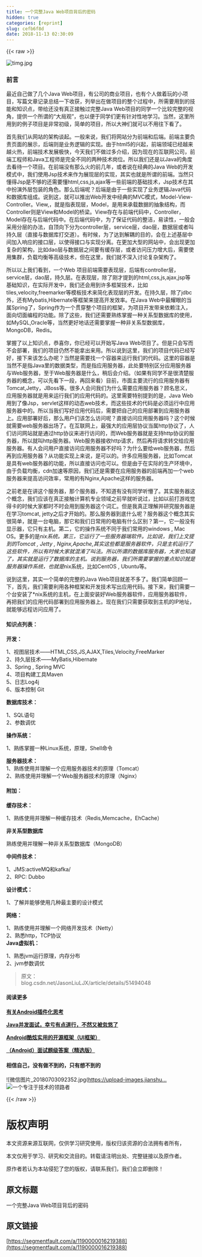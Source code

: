 ```yaml
---
title: 一个完整Java Web项目背后的密码
hidden: true
categories: [reprint]
slug: cefb6f8d
date: 2018-11-13 02:30:09
---
```


{{< raw >}}
<p><span class="img-wrap"><img data-src="/img/remote/1460000016219391" src="https://static.alili.tech/img/remote/1460000016219391" alt="timg.jpg" title="timg.jpg"></span></p><h3>&#x524D;&#x8A00;</h3><p>&#x6700;&#x8FD1;&#x81EA;&#x5DF1;&#x505A;&#x4E86;&#x51E0;&#x4E2A;Java Web&#x9879;&#x76EE;&#xFF0C;&#x6709;&#x516C;&#x53F8;&#x7684;&#x5546;&#x4E1A;&#x9879;&#x76EE;&#xFF0C;&#x4E5F;&#x6709;&#x4E2A;&#x4EBA;&#x505A;&#x7740;&#x73A9;&#x7684;&#x5C0F;&#x9879;&#x76EE;&#xFF0C;&#x5199;&#x7BC7;&#x6587;&#x7AE0;&#x8BB0;&#x5F55;&#x603B;&#x7ED3;&#x4E00;&#x4E0B;&#x6536;&#x83B7;&#xFF0C;&#x5217;&#x4E3E;&#x51FA;&#x5728;&#x505A;&#x9879;&#x76EE;&#x7684;&#x6574;&#x4E2A;&#x8FC7;&#x7A0B;&#x4E2D;&#xFF0C;&#x6240;&#x9700;&#x8981;&#x7528;&#x5230;&#x7684;&#x6280;&#x80FD;&#x548C;&#x77E5;&#x8BC6;&#x70B9;&#xFF0C;&#x5E26;&#x7ED9;&#x8FD8;&#x6CA1;&#x6709;&#x771F;&#x6B63;&#x63A5;&#x89E6;&#x8FC7;&#x5B8C;&#x6574;Java Web&#x9879;&#x76EE;&#x7684;&#x540C;&#x5B66;&#x4E00;&#x4E2A;&#x6BD4;&#x8F83;&#x5B8C;&#x6574;&#x7684;&#x89C6;&#x89D2;&#xFF0C;&#x63D0;&#x4F9B;&#x4E00;&#x4E2A;&#x6240;&#x8C13;&#x7684;&#x201C;&#x5927;&#x5C40;&#x89C2;&#x201D;&#xFF0C;&#x4E5F;&#x4EE5;&#x4FBF;&#x4E8E;&#x540C;&#x5B66;&#x4EEC;&#x66F4;&#x6709;&#x9488;&#x5BF9;&#x6027;&#x5730;&#x5B66;&#x4E60;&#x3002;&#x5F53;&#x7136;&#xFF0C;&#x8FD9;&#x91CC;&#x6240;&#x7528;&#x5230;&#x7684;&#x4F8B;&#x5B50;&#x9879;&#x76EE;&#x662F;&#x975E;&#x5E38;&#x521D;&#x7EA7;&#xFF0C;&#x7B80;&#x5355;&#x7684;&#x9879;&#x76EE;&#xFF0C;&#x6240;&#x4EE5;&#x5927;&#x795E;&#x4EEC;&#x5C31;&#x53EF;&#x4EE5;&#x4E0D;&#x7528;&#x5F80;&#x4E0B;&#x770B;&#x4E86;&#x3002;</p><p>&#x9996;&#x5148;&#x6211;&#x4EEC;&#x4ECE;&#x7F51;&#x7AD9;&#x7684;&#x67B6;&#x6784;&#x8C08;&#x8D77;&#x3002;&#x4E00;&#x822C;&#x6765;&#x8BF4;&#xFF0C;&#x6211;&#x4EEC;&#x5C06;&#x7F51;&#x7AD9;&#x5206;&#x4E3A;&#x524D;&#x7AEF;&#x548C;&#x540E;&#x7AEF;&#x3002;&#x524D;&#x7AEF;&#x4E3B;&#x8981;&#x8D1F;&#x8D23;&#x9875;&#x9762;&#x7684;&#x5C55;&#x793A;&#xFF0C;&#x540E;&#x7AEF;&#x5219;&#x662F;&#x4E1A;&#x52A1;&#x903B;&#x8F91;&#x7684;&#x5B9E;&#x73B0;&#x3002;&#x7531;&#x4E8E;html5&#x7684;&#x5174;&#x8D77;&#xFF0C;&#x524D;&#x7AEF;&#x9886;&#x57DF;&#x5DF2;&#x7ECF;&#x8D8A;&#x6765;&#x8D8A;&#x706B;&#x70ED;&#xFF0C;&#x524D;&#x7AEF;&#x6280;&#x672F;&#x53D1;&#x5C55;&#x6781;&#x5FEB;&#xFF0C;&#x4ECA;&#x5929;&#x6211;&#x4EEC;&#x4E0D;&#x505A;&#x8FC7;&#x591A;&#x4ECB;&#x7ECD;&#xFF0C;&#x56E0;&#x4E3A;&#x73B0;&#x5728;&#x7684;&#x4E92;&#x8054;&#x7F51;&#x516C;&#x53F8;&#xFF0C;&#x524D;&#x7AEF;&#x5DE5;&#x7A0B;&#x5E08;&#x548C;Java&#x5DE5;&#x7A0B;&#x5E08;&#x662F;&#x5B8C;&#x5168;&#x4E0D;&#x540C;&#x7684;&#x4E24;&#x79CD;&#x6280;&#x672F;&#x5C97;&#x4F4D;&#x3002;&#x6240;&#x4EE5;&#x6211;&#x4EEC;&#x8FD8;&#x662F;&#x4EE5;Java&#x7684;&#x89D2;&#x5EA6;&#x53BB;&#x770B;&#x5F85;&#x4E00;&#x4E2A;&#x9879;&#x76EE;&#x3002;&#x5728;&#x524D;&#x7AEF;&#x6CA1;&#x6709;&#x90A3;&#x4E48;&#x706B;&#x7684;&#x524D;&#x51E0;&#x5E74;&#xFF0C;&#x6216;&#x8005;&#x8BF4;&#x5728;&#x7ECF;&#x5178;&#x7684;Java Web&#x7684;&#x5F00;&#x53D1;&#x6A21;&#x5F0F;&#x4E2D;&#xFF0C;&#x6211;&#x4EEC;&#x4F7F;&#x7528;Jsp&#x6280;&#x672F;&#x6765;&#x4F5C;&#x4E3A;&#x5C55;&#x73B0;&#x5C42;&#x7684;&#x5B9E;&#x73B0;&#xFF0C;&#x5176;&#x5B9E;&#x4E5F;&#x5C31;&#x662F;&#x6240;&#x8C13;&#x7684;&#x524D;&#x7AEF;&#x3002;&#x5F53;&#x7136;&#x53EA;&#x61C2;&#x5F97;Jsp&#x662F;&#x4E0D;&#x591F;&#x7684;&#x8FD8;&#x9700;&#x8981;&#x61C2;html,css,js,ajax&#x7B49;&#x4E00;&#x4E9B;&#x524D;&#x7AEF;&#x7684;&#x57FA;&#x7840;&#x6280;&#x672F;&#xFF0C;Jsp&#x6280;&#x672F;&#x5728;&#x5176;&#x4E2D;&#x626E;&#x6F14;&#x5916;&#x5C42;&#x5305;&#x88C5;&#x7684;&#x89D2;&#x8272;&#x3002;&#x90A3;&#x4E48;&#x540E;&#x7AEF;&#x5462;&#xFF1F;&#x540E;&#x7AEF;&#x662F;&#x7531;&#x4E8E;&#x4E00;&#x4E9B;&#x5B9E;&#x73B0;&#x4E86;&#x4E1A;&#x52A1;&#x903B;&#x8F91;Java&#x4EE3;&#x7801;&#x548C;&#x6570;&#x636E;&#x5E93;&#x7EC4;&#x6210;&#x3002;&#x8BF4;&#x5230;&#x8FD9;&#xFF0C;&#x5C31;&#x53EF;&#x4EE5;&#x63A8;&#x51FA;Web&#x5F00;&#x53D1;&#x4E2D;&#x7ECF;&#x5178;&#x7684;MVC&#x6A21;&#x5F0F;&#xFF0C;Model-View-Controller&#x3002;View,&#xFF0C;&#x5C31;&#x662F;&#x6307;&#x8868;&#x73B0;&#x5C42;&#xFF0C;Model&#xFF0C;&#x662F;&#x7528;&#x6765;&#x627F;&#x8F7D;&#x6570;&#x636E;&#x7684;&#x62BD;&#x8C61;&#x7ED3;&#x6784;&#xFF0C;&#x800C;Controller&#x5219;&#x662F;View&#x548C;Model&#x7684;&#x6865;&#x6881;&#x3002;View&#x5B58;&#x5728;&#x4E0E;&#x524D;&#x7AEF;&#x4EE3;&#x7801;&#x4E2D;&#xFF0C;Controller&#xFF0C;Model&#x5B58;&#x5728;&#x4E0E;&#x540E;&#x7AEF;&#x4EE3;&#x7801;&#x4E2D;&#x3002;&#x5728;&#x540E;&#x7AEF;&#x4EE3;&#x7801;&#x4E2D;&#xFF0C;&#x4E3A;&#x4E86;&#x4FDD;&#x8BC1;&#x4EE3;&#x7801;&#x7684;&#x6574;&#x6D01;&#xFF0C;&#x6613;&#x8BFB;&#x6027;&#xFF0C;&#x4E00;&#x822C;&#x4F1A;&#x91C7;&#x7528;&#x5206;&#x5C42;&#x7684;&#x529E;&#x6CD5;&#xFF0C;&#x81EA;&#x9876;&#x5411;&#x4E0B;&#x5206;&#x4E3A;controller&#x5C42;&#xFF0C;service&#x5C42;&#xFF0C;dao&#x5C42;&#xFF0C;&#x6570;&#x636E;&#x5C42;&#x6216;&#x8005;&#x53EB;&#x6301;&#x4E45;&#x5C42;&#xFF08;&#x76F4;&#x63A5;&#x4E0E;&#x6570;&#x636E;&#x5E93;&#x6253;&#x4EA4;&#x9053;&#xFF09;&#x3002;&#x6709;&#x65F6;&#x5019;&#xFF0C;&#x4E3A;&#x4E86;&#x8FBE;&#x5230;&#x89E3;&#x8026;&#x7684;&#x76EE;&#x7684;&#xFF0C;&#x4F1A;&#x5728;&#x4E0A;&#x8FF0;&#x57FA;&#x5C42;&#x4E2D;&#x95F4;&#x52A0;&#x5165;&#x54CD;&#x5E94;&#x7684;&#x63A5;&#x53E3;&#x5C42;&#xFF0C;&#x4EE5;&#x4F7F;&#x5F97;&#x63A5;&#x53E3;&#x4E0E;&#x5B9E;&#x73B0;&#x5206;&#x79BB;&#x3002;&#x5728;&#x66F4;&#x52A0;&#x5927;&#x578B;&#x7684;&#x7F51;&#x7AD9;&#x4E2D;&#xFF0C;&#x4F1A;&#x51FA;&#x73B0;&#x66F4;&#x52A0;&#x590D;&#x6742;&#x7684;&#x67B6;&#x6784;&#xFF0C;&#x6BD4;&#x5982;dao&#x5C42;&#x4E0E;&#x6570;&#x636E;&#x5C42;&#x4E4B;&#x95F4;&#x8981;&#x6709;&#x7F13;&#x5B58;&#x5C42;&#xFF0C;&#x6216;&#x8005;&#x8BBF;&#x95EE;&#x538B;&#x529B;&#x589E;&#x5927;&#x540E;&#xFF0C;&#x9700;&#x8981;&#x4F7F;&#x7528;&#x96C6;&#x7FA4;&#xFF0C;&#x8D1F;&#x8F7D;&#x5747;&#x8861;&#x7B49;&#x9AD8;&#x7EA7;&#x6280;&#x672F;&#xFF0C;&#x4F46;&#x5728;&#x8FD9;&#x91CC;&#xFF0C;&#x6211;&#x4EEC;&#x5C31;&#x4E0D;&#x6DF1;&#x5165;&#x8BA8;&#x8BBA;&#x590D;&#x6742;&#x67B6;&#x6784;&#x4E86;&#x3002;</p><p>&#x6240;&#x4EE5;&#x4EE5;&#x4E0A;&#x6211;&#x4EEC;&#x770B;&#x5230;&#xFF0C;&#x4E00;&#x4E2A;Web &#x9879;&#x76EE;&#x524D;&#x7AEF;&#x9700;&#x8981;&#x8868;&#x73B0;&#x5C42;&#xFF0C;&#x540E;&#x7AEF;&#x6709;controller&#x5C42;&#xFF0C;service&#x5C42;&#xFF0C;dao&#x5C42;&#xFF0C;&#x6301;&#x4E45;&#x5C42;&#x3002;&#x5728;&#x8868;&#x73B0;&#x5C42;&#xFF0C;&#x9664;&#x4E86;&#x521A;&#x624D;&#x63D0;&#x5230;&#x7684;html,css,js,ajax,jsp&#x7B49;&#x57FA;&#x7840;&#x77E5;&#x8BC6;&#xFF0C;&#x5728;&#x5B9E;&#x9645;&#x5F00;&#x53D1;&#x4E2D;&#xFF0C;&#x6211;&#x4EEC;&#x8FD8;&#x4F1A;&#x7528;&#x5230;&#x8BB8;&#x591A;&#x6846;&#x67B6;&#x6280;&#x672F;&#xFF0C;&#x6BD4;&#x5982;tiles,velocity,freemarker&#x7B49;&#x6A21;&#x677F;&#x6280;&#x672F;&#x6765;&#x7B80;&#x5316;&#x8868;&#x73B0;&#x5C42;&#x7684;&#x5F00;&#x53D1;&#x3002;&#x5728;&#x6301;&#x4E45;&#x5C42;&#xFF0C;&#x9664;&#x4E86;jdbc&#x5916;&#xFF0C;&#x8FD8;&#x6709;Mybatis,Hibernate&#x7B49;&#x6846;&#x67B6;&#x6765;&#x63D0;&#x9AD8;&#x5F00;&#x53D1;&#x6548;&#x7387;&#x3002;&#x5728;Java Web&#x4E2D;&#x6700;&#x8000;&#x773C;&#x7684;&#x5F53;&#x5C5E;Spring&#x4E86;&#xFF0C;Spring&#x4F5C;&#x4E3A;&#x4E00;&#x4E2A;&#x8D2F;&#x7A7F;&#x6574;&#x4E2A;&#x9879;&#x76EE;&#x7684;&#x6846;&#x67B6;&#xFF0C;&#x4E3A;&#x9879;&#x76EE;&#x5F00;&#x53D1;&#x5E26;&#x6765;&#x4F9D;&#x8D56;&#x6CE8;&#x5165;&#xFF0C;&#x9762;&#x5411;&#x5207;&#x9762;&#x7F16;&#x7A0B;&#x7684;&#x529F;&#x80FD;&#x3002;&#x9664;&#x4E86;&#x8FD9;&#x4E9B;&#xFF0C;&#x6211;&#x4EEC;&#x8FD8;&#x9700;&#x8981;&#x719F;&#x7EC3;&#x638C;&#x63E1;&#x4E00;&#x79CD;&#x5173;&#x7CFB;&#x578B;&#x6570;&#x636E;&#x5E93;&#x7684;&#x4F7F;&#x7528;&#xFF0C;&#x5982;MySQL,Oracle&#x7B49;&#xFF0C;&#x5F53;&#x7136;&#x66F4;&#x597D;&#x5730;&#x8BDD;&#x8FD8;&#x9700;&#x8981;&#x638C;&#x63E1;&#x4E00;&#x79CD;&#x975E;&#x5173;&#x7CFB;&#x578B;&#x6570;&#x636E;&#x5E93;&#xFF0C;MongoDB&#xFF0C;Redis&#x3002;</p><p>&#x638C;&#x63E1;&#x4E86;&#x4EE5;&#x4E0A;&#x77E5;&#x8BC6;&#x70B9;&#xFF0C;&#x606D;&#x559C;&#x4F60;&#xFF0C;&#x4F60;&#x5DF2;&#x7ECF;&#x53EF;&#x4EE5;&#x5F00;&#x59CB;&#x5199;Java Web&#x9879;&#x76EE;&#x4E86;&#x3002;&#x4F46;&#x662F;&#x53EA;&#x4F1A;&#x5199;&#x800C;&#x4E0D;&#x4F1A;&#x90E8;&#x7F72;&#xFF0C;&#x6211;&#x4EEC;&#x7684;&#x9879;&#x76EE;&#x4ECD;&#x7136;&#x4E0D;&#x80FD;&#x62FF;&#x51FA;&#x6765;&#x7528;&#x3002;&#x6240;&#x4EE5;&#x8BF4;&#x5230;&#x8FD9;&#x91CC;&#xFF0C;&#x6211;&#x4EEC;&#x7684;&#x9879;&#x76EE;&#x4EE3;&#x7801;&#x5DF2;&#x7ECF;&#x5199;&#x597D;&#xFF0C;&#x63A5;&#x4E0B;&#x6765;&#x8BE5;&#x600E;&#x4E48;&#x529E;&#x5462;&#xFF1F;&#x5F53;&#x7136;&#x662F;&#x9700;&#x8981;&#x627E;&#x4E00;&#x4E2A;&#x5BB9;&#x5668;&#x6765;&#x8FD0;&#x884C;&#x6211;&#x4EEC;&#x7684;&#x4EE3;&#x7801;&#x3002;&#x8FD9;&#x91CC;&#x7684;&#x5BB9;&#x5668;&#x662F;&#x5F53;&#x7136;&#x4E0D;&#x662F;&#x6307;Java&#x91CC;&#x7684;&#x6570;&#x636E;&#x7C7B;&#x578B;&#xFF0C;&#x800C;&#x662F;&#x6307;&#x5E94;&#x7528;&#x670D;&#x52A1;&#x5668;&#xFF0C;&#x6B64;&#x5904;&#x8981;&#x7279;&#x522B;&#x533A;&#x5206;&#x5E94;&#x7528;&#x670D;&#x52A1;&#x5668;&#x4E0E;Web&#x670D;&#x52A1;&#x5668;&#xFF0C;&#x81F3;&#x4E8E;Web&#x670D;&#x52A1;&#x5668;&#x662F;&#x4EC0;&#x4E48;&#xFF0C;&#x7A0D;&#x540E;&#x4F1A;&#x4ECB;&#x7ECD;&#x3002;&#xFF08;&#x5982;&#x679C;&#x6709;&#x540C;&#x5B66;&#x4E0D;&#x662F;&#x5F88;&#x6E05;&#x695A;&#x670D;&#x52A1;&#x5668;&#x7684;&#x6982;&#x5FF5;&#xFF0C;&#x53EF;&#x4EE5;&#x5148;&#x770B;&#x4E0B;&#x4E00;&#x6BB5;&#xFF0C;&#x518D;&#x56DE;&#x6765;&#x770B;&#xFF09;&#x76EE;&#x524D;&#xFF0C;&#x5E02;&#x9762;&#x4E3B;&#x8981;&#x6D41;&#x884C;&#x7684;&#x5E94;&#x7528;&#x670D;&#x52A1;&#x5668;&#x6709;Tomcat,Jetty&#xFF0C;JBoss&#x7B49;&#x3002;&#x5F88;&#x591A;&#x4EBA;&#x4F1A;&#x95EE;&#x6211;&#x4EEC;&#x4E3A;&#x4EC0;&#x4E48;&#x9700;&#x8981;&#x5E94;&#x7528;&#x670D;&#x52A1;&#x5668;&#xFF1F;&#x987E;&#x540D;&#x601D;&#x4E49;&#xFF0C;&#x5E94;&#x7528;&#x670D;&#x52A1;&#x5668;&#x5C31;&#x662F;&#x7528;&#x6765;&#x8FD0;&#x884C;&#x6211;&#x4EEC;&#x7684;&#x5E94;&#x7528;&#x4EE3;&#x7801;&#x7684;&#x3002;&#x8FD9;&#x91CC;&#x9700;&#x8981;&#x7279;&#x522B;&#x63D0;&#x5230;&#x7684;&#x662F;&#xFF0C;Java Web&#x7528;&#x5230;&#x4E86;&#x50CF;Jsp&#xFF0C;servlet&#x8FD9;&#x6837;&#x7684;&#x52A8;&#x6001;web&#x6280;&#x672F;&#xFF0C;&#x800C;&#x8FD9;&#x4E9B;&#x6280;&#x672F;&#x7684;&#x4EE3;&#x7801;&#x662F;&#x5FC5;&#x987B;&#x8FD0;&#x884C;&#x4E2D;&#x5E94;&#x7528;&#x670D;&#x52A1;&#x5668;&#x4E2D;&#x7684;&#x3002;&#x6240;&#x4EE5;&#x5F53;&#x6211;&#x4EEC;&#x5199;&#x597D;&#x5E94;&#x7528;&#x4EE3;&#x7801;&#x540E;&#xFF0C;&#x9700;&#x8981;&#x628A;&#x81EA;&#x5DF1;&#x7684;&#x5E94;&#x7528;&#x90E8;&#x7F72;&#x5230;&#x5E94;&#x7528;&#x670D;&#x52A1;&#x5668;&#x4E0A;&#x3002;&#x5E94;&#x7528;&#x90E8;&#x7F72;&#x597D;&#x540E;&#xFF0C;&#x90A3;&#x4E48;&#x7528;&#x6237;&#x4EEC;&#x8BE5;&#x600E;&#x4E48;&#x8BBF;&#x95EE;&#x5462;&#xFF1F;&#x76F4;&#x63A5;&#x8BBF;&#x95EE;&#x5E94;&#x7528;&#x670D;&#x52A1;&#x5668;&#x5417;&#xFF1F;&#x8FD9;&#x4E2A;&#x65F6;&#x5019;&#x5C31;&#x9700;&#x8981;web&#x670D;&#x52A1;&#x5668;&#x51FA;&#x573A;&#x4E86;&#x3002;&#x5728;&#x4E92;&#x8054;&#x7F51;&#x4E0A;&#xFF0C;&#x6700;&#x5F3A;&#x5927;&#x7684;&#x5E94;&#x7528;&#x5C42;&#x534F;&#x8BAE;&#x5F53;&#x5C5E;http&#x534F;&#x8BAE;&#x4E86;&#xFF0C;&#x4EBA;&#x4EEC;&#x8BBF;&#x95EE;&#x7F51;&#x7AD9;&#x5C31;&#x662F;&#x901A;&#x8FC7;http&#x534F;&#x8BAE;&#x6765;&#x8FDB;&#x884C;&#x8BBF;&#x95EE;&#x7684;&#xFF0C;&#x800C;Web&#x670D;&#x52A1;&#x5668;&#x5C31;&#x662F;&#x652F;&#x6301;http&#x534F;&#x8BAE;&#x7684;&#x670D;&#x52A1;&#x5668;&#xFF0C;&#x6240;&#x4EE5;&#x5C31;&#x53EB;http&#x670D;&#x52A1;&#x5668;&#x3002;Web&#x670D;&#x52A1;&#x5668;&#x63A5;&#x6536;http&#x8BF7;&#x6C42;&#xFF0C;&#x7136;&#x540E;&#x518D;&#x5C06;&#x8BF7;&#x6C42;&#x8F6C;&#x4EA4;&#x7ED9;&#x5E94;&#x7528;&#x670D;&#x52A1;&#x5668;&#x3002;&#x6709;&#x4EBA;&#x4F1A;&#x95EE;&#x7528;&#x6237;&#x76F4;&#x63A5;&#x8BBF;&#x95EE;&#x5E94;&#x7528;&#x670D;&#x52A1;&#x5668;&#x4E0D;&#x597D;&#x5417;&#xFF1F;&#x4E3A;&#x4EC0;&#x4E48;&#x8981;&#x7ED9;web&#x670D;&#x52A1;&#x5668;&#xFF0C;&#x7136;&#x540E;&#x518D;&#x5230;&#x5E94;&#x7528;&#x670D;&#x52A1;&#x5668;&#xFF1F;&#x4ECE;&#x529F;&#x80FD;&#x5B9E;&#x73B0;&#x4E0A;&#x6765;&#x8BF4;&#xFF0C;&#x662F;&#x53EF;&#x4EE5;&#x7684;&#x3002;&#x8BB8;&#x591A;&#x5E94;&#x7528;&#x670D;&#x52A1;&#x5668;&#xFF0C;&#x6BD4;&#x5982;Tomcat&#x662F;&#x5177;&#x6709;web&#x670D;&#x52A1;&#x5668;&#x7684;&#x529F;&#x80FD;&#xFF0C;&#x6240;&#x4EE5;&#x76F4;&#x63A5;&#x8BBF;&#x95EE;&#x4E5F;&#x53EF;&#x4EE5;&#x3002;&#x4F46;&#x662F;&#x7531;&#x4E8E;&#x5728;&#x5B9E;&#x9645;&#x7684;&#x751F;&#x4EA7;&#x73AF;&#x5883;&#x4E2D;&#xFF0C;&#x7531;&#x4E8E;&#x8D1F;&#x8F7D;&#x5747;&#x8861;&#xFF0C;cdn&#x52A0;&#x901F;&#x7B49;&#x539F;&#x56E0;&#xFF0C;&#x6211;&#x4EEC;&#x8FD8;&#x662F;&#x9700;&#x8981;&#x5728;&#x5E94;&#x7528;&#x670D;&#x52A1;&#x5668;&#x7684;&#x524D;&#x7AEF;&#x518D;&#x52A0;&#x4E00;&#x4E2A;web&#x670D;&#x52A1;&#x5668;&#x6765;&#x63D0;&#x9AD8;&#x8BBF;&#x95EE;&#x6548;&#x7387;&#xFF0C;&#x5E38;&#x7528;&#x7684;&#x6709;Nginx,Apache&#x8FD9;&#x6837;&#x7684;&#x670D;&#x52A1;&#x5668;&#x3002;</p><p>&#x4E4B;&#x524D;&#x8001;&#x662F;&#x5728;&#x8BB2;&#x8FD9;&#x4E2A;&#x670D;&#x52A1;&#x5668;&#xFF0C;&#x90A3;&#x4E2A;&#x670D;&#x52A1;&#x5668;&#xFF0C;&#x4E0D;&#x77E5;&#x9053;&#x6709;&#x6CA1;&#x6709;&#x540C;&#x5B66;&#x542C;&#x61F5;&#x4E86;&#x3002;&#x5176;&#x5B9E;&#x670D;&#x52A1;&#x5668;&#x8FD9;&#x4E2A;&#x6982;&#x5FF5;&#xFF0C;&#x6211;&#x4EEC;&#x5E94;&#x8BE5;&#x5728;&#x771F;&#x6B63;&#x63A5;&#x89E6;&#x8BA1;&#x7B97;&#x673A;&#x4E13;&#x4E1A;&#x9886;&#x57DF;&#x4E4B;&#x524D;&#x65E9;&#x5C31;&#x542C;&#x8BF4;&#x8FC7;&#xFF0C;&#x6BD4;&#x5982;&#x4EE5;&#x524D;&#x6253;&#x6E38;&#x620F;&#x89C9;&#x5F97;&#x5361;&#x7684;&#x65F6;&#x5019;&#x5927;&#x5BB6;&#x90FD;&#x65F6;&#x4E0D;&#x65F6;&#x4F1A;&#x7528;&#x5230;&#x670D;&#x52A1;&#x5668;&#x8FD9;&#x4E2A;&#x8BCD;&#x6C47;&#x3002;&#x4F46;&#x662F;&#x6211;&#x771F;&#x6B63;&#x7406;&#x89E3;&#x5E76;&#x7814;&#x7A76;&#x670D;&#x52A1;&#x5668;&#x662F;&#x5728;&#x5B66;&#x4E60;tomcat, jetty&#x4E4B;&#x540E;&#x624D;&#x5F00;&#x59CB;&#x7684;&#x3002;&#x90A3;&#x4E48;&#x670D;&#x52A1;&#x5668;&#x5230;&#x5E95;&#x4EC0;&#x4E48;&#x5462;&#xFF1F;&#x670D;&#x52A1;&#x5668;&#x8FD9;&#x4E2A;&#x6982;&#x5FF5;&#x5176;&#x5B9E;&#x5F88;&#x7B80;&#x5355;&#xFF0C;&#x5C31;&#x662F;&#x4E00;&#x53F0;&#x7535;&#x8111;&#xFF0C;&#x90A3;&#x5B83;&#x548C;&#x6211;&#x4EEC;&#x65E5;&#x5E38;&#x7528;&#x7684;&#x7535;&#x8111;&#x6709;&#x4EC0;&#x4E48;&#x533A;&#x522B;&#xFF1F;&#x7B2C;&#x4E00;&#xFF0C;&#x5B83;&#x4E00;&#x822C;&#x6CA1;&#x6709;&#x663E;&#x793A;&#x5668;&#xFF0C;&#x5B83;&#x53EA;&#x6709;&#x4E3B;&#x673A;&#x3002;&#x7B2C;&#x4E8C;&#xFF0C;&#x5B83;&#x7684;&#x64CD;&#x4F5C;&#x7CFB;&#x7EDF;&#x4E0D;&#x540C;&#x4E8E;&#x6211;&#x4EEC;&#x5E38;&#x7528;&#x7684;windows , Mac OS&#x3002;&#x66F4;&#x591A;&#x7684;&#x662F;<em>nix&#x7CFB;&#x7EDF;&#x3002;&#x7B2C;&#x4E09;&#xFF0C;&#x5B83;&#x8FD0;&#x884C;&#x4E86;&#x4E00;&#x4E9B;&#x670D;&#x52A1;&#x5668;&#x7AEF;&#x8F6F;&#x4EF6;&#x3002;&#x6BD4;&#x5982;&#x8BF4;&#xFF0C;&#x6211;&#x4EEC;&#x4E0A;&#x6587;&#x63D0;&#x5230;&#x7684;Tomcat , Jetty , Nginx,Apache,&#x5176;&#x5B9E;&#x8FD9;&#x4E9B;&#x90FD;&#x662F;&#x670D;&#x52A1;&#x5668;&#x8F6F;&#x4EF6;&#xFF0C;&#x53EA;&#x662F;&#x4E3B;&#x673A;&#x8FD0;&#x884C;&#x4E86;&#x8FD9;&#x4E9B;&#x8F6F;&#x4EF6;&#xFF0C;&#x6240;&#x4EE5;&#x6709;&#x65F6;&#x5019;&#x5927;&#x5BB6;&#x5C31;&#x6DF7;&#x6DC6;&#x4E86;&#x53EB;&#x6CD5;&#x3002;&#x6240;&#x4EE5;&#x6240;&#x8C13;&#x7684;&#x6570;&#x636E;&#x5E93;&#x670D;&#x52A1;&#x5668;&#xFF0C;&#x5927;&#x5BB6;&#x4E5F;&#x77E5;&#x9053;&#x4E86;&#xFF0C;&#x5176;&#x5B9E;&#x5C31;&#x662F;&#x8FD0;&#x884C;&#x4E86;&#x6570;&#x636E;&#x5E93;&#x7684;&#x4E3B;&#x673A;&#x3002;&#x8BF4;&#x5230;&#x670D;&#x52A1;&#x5668;&#xFF0C;&#x6211;&#x4EEC;&#x6240;&#x9700;&#x8981;&#x638C;&#x63E1;&#x7684;&#x91CD;&#x70B9;&#x77E5;&#x8BC6;&#x5C31;&#x662F;&#x670D;&#x52A1;&#x5668;&#x64CD;&#x4F5C;&#x7CFB;&#x7EDF;&#xFF0C;&#x4E5F;&#x5C31;&#x662F;</em>nix&#x7CFB;&#x7EDF;&#xFF0C;&#x6BD4;&#x5982;CentOS , Ubuntu&#x7B49;&#x3002;</p><p>&#x8BF4;&#x5230;&#x8FD9;&#x91CC;&#xFF0C;&#x5176;&#x5B9E;&#x4E00;&#x4E2A;&#x7B80;&#x5355;&#x7684;&#x5B8C;&#x6574;&#x7684;Java Web&#x9879;&#x76EE;&#x5C31;&#x5DEE;&#x4E0D;&#x591A;&#x4E86;&#x3002;&#x6211;&#x4EEC;&#x7B80;&#x5355;&#x56DE;&#x987E;&#x4E00;&#x4E0B;&#xFF0C;&#x9996;&#x5148;&#xFF0C;&#x6211;&#x4EEC;&#x9700;&#x8981;&#x5229;&#x7528;&#x5404;&#x79CD;&#x6846;&#x67B6;&#x548C;&#x5F00;&#x53D1;&#x6280;&#x672F;&#x5199;&#x51FA;&#x5E94;&#x7528;&#x4EE3;&#x7801;&#x3002;&#x63A5;&#x4E0B;&#x6765;&#xFF0C;&#x6211;&#x4EEC;&#x9700;&#x8981;&#x4E00;&#x4E2A;&#x53F0;&#x5B89;&#x88C5;&#x4E86;*nix&#x7CFB;&#x7EDF;&#x7684;&#x4E3B;&#x673A;&#xFF0C;&#x5728;&#x4E0A;&#x9762;&#x5B89;&#x88C5;&#x597D;Web&#x670D;&#x52A1;&#x5668;&#x8F6F;&#x4EF6;&#xFF0C;&#x5E94;&#x7528;&#x670D;&#x52A1;&#x5668;&#x8F6F;&#x4EF6;&#xFF0C;&#x518D;&#x628A;&#x6211;&#x4EEC;&#x7684;&#x5E94;&#x7528;&#x4EE3;&#x7801;&#x90E8;&#x7F72;&#x5230;&#x5E94;&#x7528;&#x670D;&#x52A1;&#x5668;&#x4E0A;&#x3002;&#x73B0;&#x5728;&#x6211;&#x4EEC;&#x53EA;&#x9700;&#x8981;&#x83B7;&#x53D6;&#x5230;&#x4E3B;&#x673A;&#x7684;IP&#x5730;&#x5740;&#xFF0C;&#x5C31;&#x80FD;&#x591F;&#x8FDC;&#x7A0B;&#x8BBF;&#x95EE;&#x5E94;&#x7528;&#x4E86;&#x3002;</p><h4>&#x77E5;&#x8BC6;&#x70B9;&#x5217;&#x8868;&#xFF1A;</h4><p><strong>&#x5F00;&#x53D1;&#xFF1A;</strong></p><p>1&#x3001;&#x89C6;&#x56FE;&#x5C42;&#x6280;&#x672F;&#x2014;&#x2014;HTML,CSS,JS,AJAX,Tiles,Velocity,FreeMarker<br>2&#x3001;&#x6301;&#x4E45;&#x5C42;&#x6280;&#x672F;&#x2014;&#x2014;MyBatis,Hibernate<br>3&#x3001;Spring , Spring MVC<br>4&#x3001;&#x9879;&#x76EE;&#x6784;&#x5EFA;&#x5DE5;&#x5177;Maven<br>5&#x3001;&#x65E5;&#x5FD7;Log4j<br>6&#x3001;&#x7248;&#x672C;&#x63A7;&#x5236; Git</p><p><strong>&#x6570;&#x636E;&#x5E93;&#x6280;&#x672F;&#xFF1A;</strong></p><p>1&#x3001;SQL&#x8BED;&#x53E5;<br>2&#x3001;&#x53C2;&#x6570;&#x8C03;&#x4F18;</p><p><strong>&#x64CD;&#x4F5C;&#x7CFB;&#x7EDF;&#xFF1A;</strong></p><p>1&#x3001;&#x719F;&#x7EC3;&#x638C;&#x63E1;&#x4E00;&#x79CD;Linux&#x7CFB;&#x7EDF;&#xFF0C;&#x539F;&#x7406;&#xFF0C;Shell&#x547D;&#x4EE4;</p><p><strong>&#x670D;&#x52A1;&#x5668;&#x6280;&#x672F;&#xFF1A;</strong><br>1&#x3001;&#x719F;&#x7EC3;&#x4F7F;&#x7528;&#x5E76;&#x7406;&#x89E3;&#x4E00;&#x4E2A;&#x5E94;&#x7528;&#x670D;&#x52A1;&#x5668;&#x6280;&#x672F;&#x7684;&#x539F;&#x7406;&#xFF08;Tomcat&#xFF09;<br>2&#x3001;&#x719F;&#x7EC3;&#x4F7F;&#x7528;&#x5E76;&#x7406;&#x89E3;&#x4E00;&#x4E2A;Web&#x670D;&#x52A1;&#x5668;&#x6280;&#x672F;&#x7684;&#x539F;&#x7406;&#xFF08;Nginx&#xFF09;</p><h4>&#x9644;&#x52A0;&#xFF1A;</h4><p><strong>&#x7F13;&#x5B58;&#x6280;&#x672F;&#xFF1A;</strong></p><p>1&#x3001;&#x719F;&#x7EC3;&#x4F7F;&#x7528;&#x5E76;&#x7406;&#x89E3;&#x4E00;&#x79CD;&#x7F13;&#x5B58;&#x6280;&#x672F;&#xFF08;Redis,Memcache&#xFF0C;EhCache&#xFF09;</p><p><strong>&#x975E;&#x5173;&#x7CFB;&#x578B;&#x6570;&#x636E;&#x5E93;</strong></p><p>&#x719F;&#x7EC3;&#x4F7F;&#x7528;&#x5E76;&#x7406;&#x89E3;&#x4E00;&#x79CD;&#x975E;&#x5173;&#x7CFB;&#x578B;&#x6570;&#x636E;&#x5E93;&#xFF08;MongoDB&#xFF09;</p><p><strong>&#x4E2D;&#x95F4;&#x4EF6;&#x6280;&#x672F;&#xFF1A;</strong></p><p>1&#x3001;JMS:activeMQ&#x548C;kafka/<br>2&#x3001;RPC: Dubbo</p><p><strong>&#x8BBE;&#x8BA1;&#x6A21;&#x5F0F;&#xFF1A;</strong></p><p>1&#x3001;&#x4E86;&#x89E3;&#x5E76;&#x80FD;&#x591F;&#x4F7F;&#x7528;&#x51E0;&#x79CD;&#x6700;&#x4E3B;&#x8981;&#x7684;&#x8BBE;&#x8BA1;&#x6A21;&#x5F0F;</p><p><strong>&#x7F51;&#x7EDC;&#xFF1A;</strong></p><p>1&#x3001;&#x719F;&#x7EC3;&#x4F7F;&#x7528;&#x5E76;&#x7406;&#x89E3;&#x4E00;&#x4E2A;&#x7F51;&#x7EDC;&#x5F00;&#x53D1;&#x6280;&#x672F;&#xFF08;Netty&#xFF09;<br>2&#x3001;&#x719F;&#x6089;http&#xFF0C;TCP&#x534F;&#x8BAE;<br><strong>Java&#x865A;&#x62DF;&#x673A;&#xFF1A;</strong></p><p>1&#x3001;&#x719F;&#x6089;jvm&#x8FD0;&#x884C;&#x539F;&#x7406;&#xFF0C;&#x5185;&#x5B58;&#x5206;&#x5E03;<br>2&#x3001;jvm&#x53C2;&#x6570;&#x8C03;&#x4F18;</p><blockquote>&#x539F;&#x6587;&#xFF1A;<br>blog.csdn.net/JasonLiuLJX/article/details/51494048</blockquote><h4>&#x9605;&#x8BFB;&#x66F4;&#x591A;</h4><p><a href="http://mp.weixin.qq.com/s?__biz=MzI3OTU0MzI4MQ==&amp;mid=2247486195&amp;idx=1&amp;sn=e17be6b28500494cf7c7e8b36b69b8a5&amp;chksm=eb47666ddc30ef7b274e8d143a54b96c8ea300fa026769cfc42dcecbe516b95ceb0ef3914404&amp;scene=21#wechat_redirect" rel="nofollow noreferrer"><strong>&#x6709;&#x5173;Android&#x63D2;&#x4EF6;&#x5316;&#x601D;&#x8003;</strong></a></p><p><a href="http://mp.weixin.qq.com/s?__biz=MzI3OTU0MzI4MQ==&amp;mid=2247486190&amp;idx=1&amp;sn=69fcb0727841469f171645b390b21e3a&amp;chksm=eb476670dc30ef6629eb7934a96aaf7688a5bdfbad1c6f2eb3d5c40967b51b6ca7ae653bf90b&amp;scene=21#wechat_redirect" rel="nofollow noreferrer"><strong>Java&#x5E76;&#x53D1;&#x9762;&#x8BD5;&#xFF0C;&#x5E78;&#x4E8F;&#x6709;&#x70B9;&#x9053;&#x884C;&#xFF0C;&#x4E0D;&#x7136;&#x53C8;&#x88AB;&#x5FFD;&#x60A0;&#x4E86;</strong></a></p><p><a href="http://mp.weixin.qq.com/s?__biz=MzI3OTU0MzI4MQ==&amp;mid=2247486189&amp;idx=1&amp;sn=5d7a7fba59bd88aceb6f6bed8a1122df&amp;chksm=eb476673dc30ef65422439110fb8e248c89ad0ab4e31478b09b2445b8797fe95458af995cd1d&amp;scene=21#wechat_redirect" rel="nofollow noreferrer"><strong>Android&#x9177;&#x70AB;&#x5B9E;&#x7528;&#x7684;&#x5F00;&#x6E90;&#x6846;&#x67B6;&#xFF08;UI&#x6846;&#x67B6;&#xFF09;</strong></a></p><p><a href="http://mp.weixin.qq.com/s?__biz=MzI3OTU0MzI4MQ==&amp;mid=2247485690&amp;idx=1&amp;sn=44537ca3fcfb5347df3dde1a388cc4dc&amp;chksm=eb476464dc30ed72a0a9f1cabd86375a0a18bd1478e8ca7e17bb7bcc81bc9ebc553b5f24c1f5&amp;scene=21#wechat_redirect" rel="nofollow noreferrer"><strong>&#xFF08;Android&#xFF09;&#x9762;&#x8BD5;&#x9898;&#x7EA7;&#x7B54;&#x6848;&#xFF08;&#x7CBE;&#x9009;&#x7248;&#xFF09;</strong></a></p><h4>&#x76F8;&#x4FE1;&#x81EA;&#x5DF1;&#xFF0C;&#x6CA1;&#x6709;&#x505A;&#x4E0D;&#x5230;&#x7684;&#xFF0C;&#x53EA;&#x6709;&#x60F3;&#x4E0D;&#x5230;&#x7684;</h4><p>![&#x5FAE;&#x4FE1;&#x56FE;&#x7247;_20180703092352.jpg(<a href="https://upload-images.jianshu.io/upload_images/4614633-396ad58c489011ce.jpg?imageMogr2/auto-orient/strip%7CimageView2/2/w/1240)" rel="nofollow noreferrer">https://upload-images.jianshu...</a><br><span class="img-wrap"><img data-src="/img/remote/1460000016219392" src="https://static.alili.tech/img/remote/1460000016219392" alt="&#x4E00;&#x4E2A;&#x4E13;&#x6CE8;&#x4E8E;&#x6280;&#x672F;&#x7684;&#x9886;&#x8DEF;&#x8005;" title="&#x4E00;&#x4E2A;&#x4E13;&#x6CE8;&#x4E8E;&#x6280;&#x672F;&#x7684;&#x9886;&#x8DEF;&#x8005;"></span></p>
{{< /raw >}}

# 版权声明
本文资源来源互联网，仅供学习研究使用，版权归该资源的合法拥有者所有，

本文仅用于学习、研究和交流目的。转载请注明出处、完整链接以及原作者。 

原作者若认为本站侵犯了您的版权，请联系我们，我们会立即删除！

## 原文标题
一个完整Java Web项目背后的密码

## 原文链接
[https://segmentfault.com/a/1190000016219388](https://segmentfault.com/a/1190000016219388)

